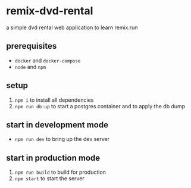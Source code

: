 # remix-dvd-rental
a simple dvd rental web application to learn remix.run

## prerequisites

- `docker` and `docker-compose`
- `node` and `npm`

## setup

1. `npm i` to install all dependencies
2. `npm run db:up` to start a postgres container and to apply the db dump

## start in development mode

- `npm run dev` to bring up the dev server

## start in production mode

1. `npm run build` to build for production
2. `npm start` to start the server